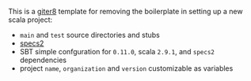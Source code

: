 This is a [giter8](https://github.com/n8han/giter8) template for removing
the boilerplate in setting up a new scala project:

* `main` and `test` source directories and stubs
* [specs2](http://etorreborre.github.com/specs2/)
* SBT simple confguration for `0.11.0`, scala `2.9.1`, and `specs2` dependencies
* project `name`, `organization` and `version` customizable as variables

